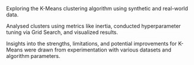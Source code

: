 Exploring the K-Means clustering algorithm using synthetic and real-world data. 

Analysed clusters using metrics like inertia, conducted hyperparameter tuning via Grid Search, and visualized results. 

Insights into the strengths, limitations, and potential improvements for K-Means were drawn from experimentation with various datasets and algorithm parameters.
